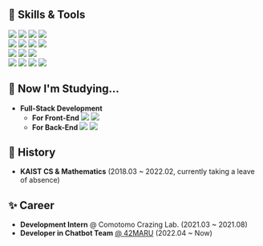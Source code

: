 ## 💪 Skills & Tools
![](https://img.shields.io/badge/C-A8B9CC?style=flat-square&logo=C&logoColor=white)
![](https://img.shields.io/badge/C++-00599C?style=flat-square&logo=C%2B%2B&logoColor=white)
![](https://img.shields.io/badge/Python-3766AB?style=flat-square&logo=Python&logoColor=white)
![](https://img.shields.io/badge/Java-007396?style=flat-square&logo=Java&logoColor=white)
<br>
![](https://img.shields.io/badge/Pytorch-EE4C2C?style=flat-square&logo=Pytorch&logoColor=white)
![](https://img.shields.io/badge/scikit--learn-F7931E?style=flat-square&logo=scikit%2Dlearn&logoColor=white)
![](https://img.shields.io/badge/Unity-FFFFFF?style=flat-square&logo=Unity&logoColor=black)
![](https://img.shields.io/badge/ISAAC%20SDK-76B900?style=flat-square&logo=NVIDIA&logoColor=white)
<br>
![](https://img.shields.io/badge/Visual%20Studio%20Code-007ACC?style=flat-square&logo=VisualstudioCode&logoColor=white)
![](https://img.shields.io/badge/PyCharm-000000?style=flat-square&logo=PyCharm&logoColor=white)
![](https://img.shields.io/badge/WebStorm-000000?style=flat-square&logo=WebStorm&logoColor=white)
<br>
![](https://img.shields.io/badge/GitHub-181717?style=flat-square&logo=GitHub&logoColor=white)
![](https://img.shields.io/badge/Slack-4A154B?style=flat-square&logo=Slack&logoColor=white)
![](https://img.shields.io/badge/Trello-0052CC?style=flat-square&logo=Trello&logoColor=white)
![](https://img.shields.io/badge/Notion-000000?style=flat-square&logo=Notion&logoColor=white)

## 📖 Now I'm Studying... 
- **Full-Stack Development**
  - **For Front-End**  ![](https://img.shields.io/badge/TypeScript-3178C6?style=flat-square&logo=TypeScript&logoColor=white) ![](https://img.shields.io/badge/React-61DAFB?style=flat-square&logo=React&logoColor=white) 
  - **For Back-End**   ![](https://img.shields.io/badge/FastAPI-009688?style=flat-square&logo=FastAPI&logoColor=white) ![](https://img.shields.io/badge/MongoDB-47A248?style=flat-square&logo=MongoDB&logoColor=white) 

## 🌟 History
- **KAIST CS & Mathematics**  (2018.03 ~ 2022.02, currently taking a leave of absence)   

## ✨ Career
- **Development Intern** @ Comotomo Crazing Lab. (2021.03 ~ 2021.08)   
- **Developer in Chatbot Team** [@ 42MARU](https://www.42maru.ai/) (2022.04 ~ Now)    
